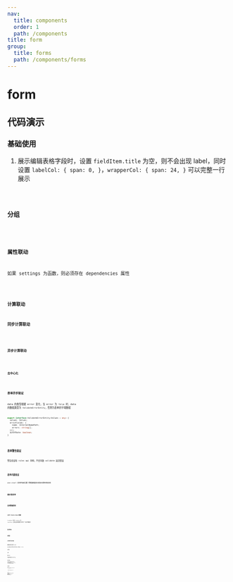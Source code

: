 ```yaml
---
nav:
  title: components
  order: 1
  path: /components
title: form
group:
  title: forms
  path: /components/forms
---
```


# form

## 代码演示

### 基础使用

1. 展示编辑表格字段时，设置 `fieldItem.title` 为空，则不会出现 label，同时设置 `labelCol: { span: 0, }`，`wrapperCol: { span: 24, }` 可以完整一行展示

<code src="../demos/form/simple.tsx" />

### 分组

<code src="../demos/form/group.tsx" />

### 属性联动

如果 settings 为函数，则必须存在 dependencies 属性

<code src="../demos/form/attrs-linkage.tsx" />

### 计算联动

#### 同步计算联动

<code src="../demos/form/sync-linkage.tsx" />

#### 异步计算联动

<code src="../demos/form/async-linkage.tsx" />

#### 去中心化

<code src="../demos/form/linkage-remove-center.tsx" />

### 表单异步验证

data 的类型根据 error 变化，当 error 为 `false` 时，data 的数据类型为 `ValidateErrorEntity`，否则为表单的字端数据

```ts
export interface ValidateErrorEntity<Values = any> {
  values: Values;
  errorFields: {
    name: InternalNamePath;
    errors: string[];
  }[];
  outOfDate: boolean;
}
```

<code src="../demos/form/validate.tsx" />

### 表单警告验证

警告验证和 rules api 同构，不会导致 validate 返回错误

<code src="../demos/form/warning-rule.tsx" />

### 表单内置验证

one-start 表单内部设置了数值精度校验和日期早晚校验

<code src="../demos/form/rule-type.tsx" />

### 展示型表单

<code src="../demos/form/readonly.tsx" />

### 表单数据受控

<code src="../demos/form/value-onchange.tsx" />

### 公共 field-item 配置

`fieldItem` 包含 `formItem` 及 `inputItem`，后者全部的配置打平到了一起方便使用

<code src="../demos/form/field-item-settings.tsx" />

### 显示联动

<code src="../demos/form/group-visible-switch.tsx" />

### 初始值

<code src="../demos/form/async-initial.tsx" />

### 表单类型字段的校验

<code src="../demos/form/rich-form-in-form.tsx" />

### 编辑表格字段自动填充 rowId

如果表格有插入和删除等改变行顺序的操作，需要保证 rowId 唯一

<code src="../demos/form/editable-table-auto-row-id.tsx" />

### 表单布局

<code src="../demos/form/layout.tsx" />

### 空状态

<code src="../demos/form/empty-state.tsx" />

### 修改历史 <Badge>beta</Badge>

获取历史修改数据等额外信息，和 `requestDataSource` 一起只触发一次，优先级 `requestRichDataSource` 更高

<code src="../demos/form/history-field.tsx" />

### 组件内部共享数据

表单数据可以设置字段以外的数据，比如示例中的 `max`, `valueEnums`，字段的验证规则等配置可以直接使用，但是调用 `getDataSource` 或者 `validate` 只能拿到声明字段的数据集合，因此表单提供了 `setRefObject` 和 `getRefObject` 帮助用户拿到声明字段以外的数据

<code src="../demos/form/ref-object.tsx" />

### 修改前拦截数据

值的联动属于 `post change`，会触发额外的修改事件，如果要在修改事件之前处理 `value`，可以通过 `valueTransform`

> 其他原因，暂时只在 `placeholder-input` 上实现，后续有需求再迁移到 `form` 级别

<code src="../demos/form/value-transform.tsx" />

<code src="../cases/form/form-item-label-ellipsis.tsx" />

### API 接口

1. getDataSource 获取静态后的数据，getFieldsValue 获取内存中的数据
2. getFieldsValue 默认不包括 hide 字段，第一个参数传递 true 则获取当前全部数据

<code src="../demos/form/apis.tsx" />

<API exports='["FormSettings", "FormRequests", "FormAPI"]' src="../components/form/index.tsx"></API>

### FormFieldItems

类型根据 type 推导，比如 type 为 digit 将继承所有 field-digit 配置，同时混入了其他类型如下

`**FieldType**` & `OSFormGroupItemType` & `OSFormItemDependenciesConfigs` & `OSFormFieldItemExtra` & `OSFormItemType`

FormGroupItemType 存在 children 字段，类型和 fieldItems 相同

fieldItem 每一项都可能为函数形式，表示联动，入参为 `OSFormFieldItemSettingsFnOption`，注意必须指定 `dependencies`

<API exports='["FormFieldItemSettingsFnOption", "FormFieldItemExtraSettings"]' src="../components/form/index.tsx"></API>

<API exports='["FormGroupItemType"]' src="../components/form/index.tsx"></API>

<API exports='["FormItemDependenciesConfigs"]' src="../components/form/index.tsx"></API>

<API exports='["FormItemTypeSettings"]' src="../components/form/index.tsx"></API>

<API exports='["FormItemTypeRequests"]' src="../components/form/index.tsx"></API>
